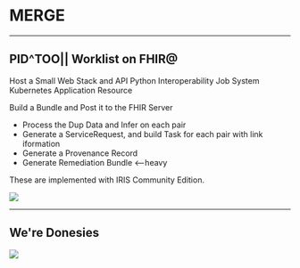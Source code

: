 # MERGE <!-- .element: class="r-fit-text" -->
<!-- .slide: data-background="#08aa6e" -->

---


<!-- .slide: data-background="#08aa6e" -->

## PID^TOO|| Worklist on FHIR@

Host a Small Web Stack and API
Python Interoperability
Job System
Kubernetes Application Resource

Build a Bundle and Post it to the FHIR Server

- Process the Dup Data and Infer on each pair
- Generate a ServiceRequest, and build Task for each pair with link iformation
- Generate a Provenance Record
- Generate Remediation Bundle <--heavy

These are implemented with IRIS Community Edition.

 <img src="{{asset_folder}}/pidtoo.png" />



---
<!-- .slide: data-background="#fff" -->
## We're Donesies

<img src="{{asset_folder}}/play-merge.png"/>


